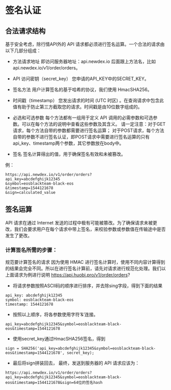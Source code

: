 # 签名认证

## 合法请求结构
基于安全考虑，除行情API外的 API 请求都必须进行签名运算。一个合法的请求由以下几部分组成：

- 方法请求地址 即访问服务器地址：api.newdex.io 后面跟上方法名，比如api.newdex.io/v1/order/orders。

- API 访问密钥（secret_key） 您申请的API_KEY中的SECRET_KEY。

- 签名方法  用户计算签名的基于哈希的协议，我们使用 HmacSHA256。

- 时间戳（timestamp） 您发出请求的时间 (UTC 时区) 。在查询请求中包含此值有助于防止第三方截取您的请求。时间戳是由10位数字组成的。

- 必选和可选参数 每个方法都有一组用于定义 API 调用的必需参数和可选参数。可以在每个方法的说明中查看这些参数及其含义。 请一定注意：对于GET请求，每个方法自带的参数都需要进行签名运算； 对于POST请求，每个方法自带的参数不进行签名认证，即POST请求中需要进行签名运算的只有api_key、timestamp两个参数，其它参数放在body中。

- 签名 签名计算得出的值，用于确保签名有效和未被篡改。

例：
```
https://api.newdex.io/v1/order/orders?
api_key=abcdefghijk12345
&symbol=eosblackteam-black-eos
&timestamp=1544121678
&sign=calculated_value
```

## 签名运算

API 请求在通过 Internet 发送的过程中极有可能被篡改。为了确保请求未被更改，我们会要求用户在每个请求中带上签名，来校验参数或参数值在传输途中是否发生了更改。

### 计算签名所需的步骤：

规范要计算签名的请求 因为使用 HMAC 进行签名计算时，使用不同内容计算得到的结果会完全不同。所以在进行签名计算前，请先对请求进行规范化处理。我们以上面请求为例进行说明
https://api.huobi.pro/v1/order/orders?

-  将请求参数按照ASCII码的顺序进行排序，并去除sing字段，得到下面的结果
```
api_key: abcdefghijk12345
symbol: eosblackteam-black-eos
timestamp: 1544121678
```
- 按照以上顺序，将各参数使用字符’&’连接。
```
api_key=abcdefghijk12345&symbol=eosblackteam-black-eos&timestamp=1544121678
```
- 使用secret_key通过HmacSHA256签名，得到
```
sign = SHA256('api_key=abcdefghijk12345&symbol=eosblackteam-black-eos&timestamp=1544121678', secret_key);
```

- 最后将sign拼装回去， 最终，发送到服务器的 API 请求应该为：
```
https://api.newdex.io/v1/order/orders?api_key=abcdefghijk12345&symbol=eosblackteam-black-eos&timestamp=1544121678&sign=64位的签名hash
```
